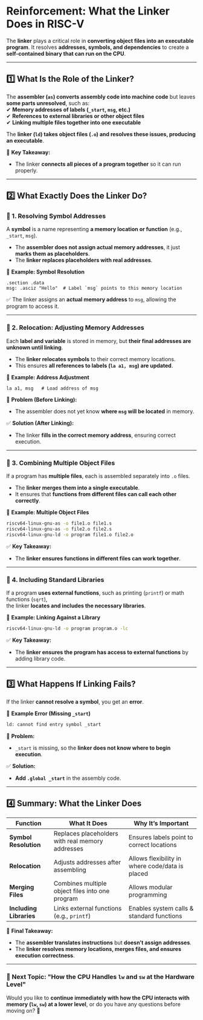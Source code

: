 # **Reinforcement: What the Linker Does in RISC-V**

The **linker** plays a critical role in **converting object files into an executable program**. It resolves **addresses, symbols, and dependencies** to create a **self-contained binary that can run on the CPU**.

---

## **1️⃣ What Is the Role of the Linker?**

The **assembler (`as`) converts assembly code into machine code** but leaves **some parts unresolved**, such as:  
✔ **Memory addresses of labels (`_start`, `msg`, etc.)**  
✔ **References to external libraries or other object files**  
✔ **Linking multiple files together into one executable**

The **linker (`ld`) takes object files (`.o`) and resolves these issues, producing an executable**.

📌 **Key Takeaway:**

- The linker **connects all pieces of a program together** so it can run properly.

---

## **2️⃣ What Exactly Does the Linker Do?**

### **🔹 1. Resolving Symbol Addresses**

A **symbol** is a name representing **a memory location or function** (e.g., `_start`, `msg`).

- The **assembler does not assign actual memory addresses**, it just **marks them as placeholders**.
- The **linker replaces placeholders with real addresses**.

📌 **Example: Symbol Resolution**

```assembly
.section .data
msg: .asciz "Hello"  # Label `msg` points to this memory location
```

✅ The linker assigns an **actual memory address** to `msg`, allowing the program to access it.

---

### **🔹 2. Relocation: Adjusting Memory Addresses**

Each **label and variable** is stored in memory, but **their final addresses are unknown until linking**.

- The **linker relocates symbols** to their correct memory locations.
- This ensures **all references to labels (`la a1, msg`) are updated**.

📌 **Example: Address Adjustment**

```assembly
la a1, msg   # Load address of msg
```

🚨 **Problem (Before Linking):**

- The assembler does not yet know **where `msg` will be located** in memory.

✅ **Solution (After Linking):**

- The linker **fills in the correct memory address**, ensuring correct execution.

---

### **🔹 3. Combining Multiple Object Files**

If a program has **multiple files**, each is assembled separately into `.o` files.

- The **linker merges them into a single executable**.
- It ensures that **functions from different files can call each other correctly**.

📌 **Example: Multiple Object Files**

```sh
riscv64-linux-gnu-as -o file1.o file1.s
riscv64-linux-gnu-as -o file2.o file2.s
riscv64-linux-gnu-ld -o program file1.o file2.o
```

✅ **Key Takeaway:**

- The **linker ensures functions in different files can work together**.

---

### **🔹 4. Including Standard Libraries**

If a program **uses external functions**, such as printing (`printf`) or math functions (`sqrt`),  
the linker **locates and includes the necessary libraries**.

📌 **Example: Linking Against a Library**

```sh
riscv64-linux-gnu-ld -o program program.o -lc
```

✅ **Key Takeaway:**

- The **linker ensures the program has access to external functions** by adding library code.

---

## **3️⃣ What Happens If Linking Fails?**

If the linker **cannot resolve a symbol**, you get an **error**.

📌 **Example Error (Missing `_start`)**

```sh
ld: cannot find entry symbol _start
```

🚨 **Problem:**

- `_start` is missing, so the **linker does not know where to begin execution**.

✅ **Solution:**

- **Add `.global _start`** in the assembly code.

---

## **4️⃣ Summary: What the Linker Does**

|**Function**|**What It Does**|**Why It’s Important**|
|---|---|---|
|**Symbol Resolution**|Replaces placeholders with real memory addresses|Ensures labels point to correct locations|
|**Relocation**|Adjusts addresses after assembling|Allows flexibility in where code/data is placed|
|**Merging Files**|Combines multiple object files into one program|Allows modular programming|
|**Including Libraries**|Links external functions (e.g., `printf`)|Enables system calls & standard functions|

📌 **Final Takeaway:**

- The **assembler translates instructions** but **doesn’t assign addresses**.
- The **linker resolves memory locations, merges files, and ensures execution correctness**.

---

### **📌 Next Topic: "How the CPU Handles `lw` and `sw` at the Hardware Level"**

Would you like to **continue immediately with how the CPU interacts with memory (`lw`, `sw`) at a lower level**, or do you have any questions before moving on? 🚀
